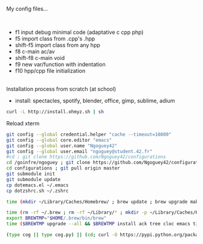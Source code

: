 My config files...

<BR>

* f1 input debug minimal code (adaptative c cpp php)
* f5 import class from .cpp's .hpp
* shift-f5 import class from any hpp
* f8 c-main ac/av
* shift-f8 c-main void
* f9 new var/function with indentation
* f10 hpp/cpp file initialization

<BR>
Installation process from scratch (at school)

- install: spectacles, spotify, blender, office, gimp, sublime, adium

```sh
curl -L http://install.ohmyz.sh | sh
```
Reload xterm
```sh
git config --global credential.helper "cache --timeout=10800"
git config --global core.editor "emacs"
git config --global user.name "Ngoguey42"
git config --global user.email "ngoguey@student.42.fr"
#cd ; git clone https://github.com/Ngoguey42/configurations
cd /goinfre/ngoguey ; git clone https://github.com/Ngoguey42/configurations
cd configurations ; git pull origin master
git submodule init
git submodule update
cp dotemacs.el ~/.emacs
cp dotzshrc.sh ~/.zshrc

time (mkdir ~/Library/Caches/Homebrew/ ; brew update ; brew upgrade makemake)

time (rm -rf ~/.brew ; rm -rf ~/Library/* ; mkdir -p ~/Library/Caches/Homebrew/ ; /usr/local/bin/brew update ; rm -rf ~/Library/*)
export BREWTMP="$HOME/.brew/bin/brew"
time ($BREWTMP upgrade --all && $BREWTMP install ack tree cloc emacs tig julow/tap/makemake rlwrap homebrew/versions/glfw3 && $BREWTMP install ocaml --HEAD && $BREWTMP update && $BREWTMP upgrade --all)

(type cog || type cog.py) || (cd; curl -O https://pypi.python.org/packages/source/c/cogapp/cogapp-2.4.tar.gz && tar -zxvf cogapp-2.4.tar.gz && cd cogapp-2.4 && python setup.py install && cd && rm -rf cogapp-2.4 cogapp-2.4.tar.gz)

```
